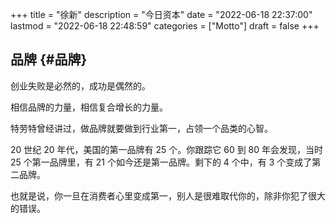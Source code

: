 +++
title = "徐新"
description = "今日资本"
date = "2022-06-18 22:37:00"
lastmod = "2022-06-18 22:48:59"
categories = ["Motto"]
draft = false
+++

## 品牌 {#品牌}

创业失败是必然的，成功是偶然的。

相信品牌的力量，相信复合增长的力量。

特劳特曾经讲过，做品牌就要做到行业第一，占领一个品类的心智。

20 世纪 20 年代，美国的第一品牌有 25 个。你跟踪它 60 到 80 年会发现，当时 25 个第一品牌里，有 21 个如今还是第一品牌。剩下的 4 个中，有 3 个变成了第二品牌。

也就是说，你一旦在消费者心里变成第一，别人是很难取代你的，除非你犯了很大的错误。